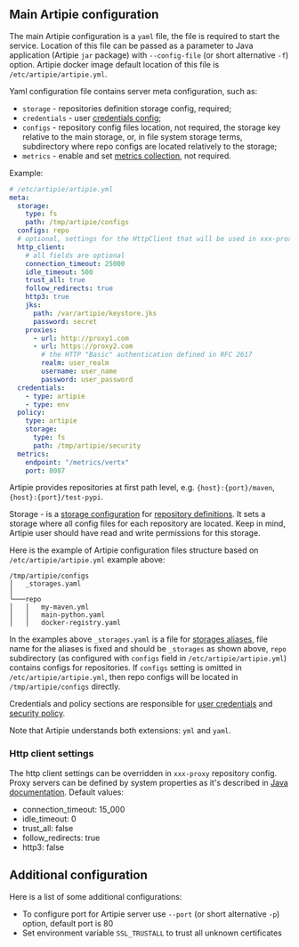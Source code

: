 ## Main Artipie configuration

The main Artipie configuration is a `yaml` file, the file is required to start the service. 
Location of this file can be passed as a parameter to Java application (Artipie `jar` package) 
with `--config-file` (or short alternative `-f`) option. Artipie docker image default location 
of this file is `/etc/artipie/artipie.yml`. 

Yaml configuration file contains server meta configuration, such as:
 - `storage` - repositories definition storage config, required;
 - `credentials` - user [credentials config](./Configuration-Credentials);
 - `configs` - repository config files location, not required, the storage key relative to the 
main storage, or, in file system storage terms, subdirectory where repo configs are located relatively to the storage;
 - `metrics` - enable and set [metrics collection](./Configuration-Metrics), not required.

Example: 
```yaml
# /etc/artipie/artipie.yml
meta:
  storage:
    type: fs
    path: /tmp/artipie/configs
  configs: repo
  # optional, settings for the HttpClient that will be used in xxx-proxy repositories
  http_client:
    # all fields are optional
    connection_timeout: 25000
    idle_timeout: 500
    trust_all: true
    follow_redirects: true
    http3: true
    jks:
      path: /var/artipie/keystore.jks
      password: secret
    proxies:
      - url: http://proxy1.com
      - url: https://proxy2.com
        # the HTTP "Basic" authentication defined in RFC 2617
        realm: user_realm
        username: user_name
        password: user_password
  credentials:
    - type: artipie
    - type: env
  policy:
    type: artipie
    storage:
      type: fs
      path: /tmp/artipie/security
  metrics:
    endpoint: "/metrics/vertx"
    port: 8087
```

Artipie provides repositories at first path level, e.g. `{host}:{port}/maven`, `{host}:{port}/test-pypi`.

Storage - is a [storage configuration](./Configuration-Storage)
for [repository definitions](./Configuration-Repository).
It sets a storage where all config files for each repository are located. Keep in mind,
Artipie user should have read and write permissions for this storage.

Here is the example of Artipie configuration files structure based on 
`/etc/artipie/artipie.yml` example above:
```
/tmp/artipie/configs
│   _storages.yaml 
│
└───repo
│   │   my-maven.yml
│   │   main-python.yaml
│   │   docker-registry.yaml
```

In the examples above `_storages.yaml` is a file for [storages aliases](./Configuration-Storage#storage-aliases),
file name for the aliases is fixed and should be `_storages` as shown above,
`repo` subdirectory (as configured with `configs` field in `/etc/artipie/artipie.yml`) contains configs for 
repositories. If `configs` setting is omitted in `/etc/artipie/artipie.yml`, then repo configs will be located 
in `/tmp/artipie/configs` directly.

Credentials and policy sections are responsible for [user credentials](./Configuration-Credentials) and [security policy](./Configuration-Policy).

Note that Artipie understands both extensions: `yml` and `yaml`.

### Http client settings
The http client settings can be overridden in `xxx-proxy` repository config.
Proxy servers can be defined by system properties as it's described in [Java documentation](https://docs.oracle.com/javase/8/docs/technotes/guides/net/proxies.html).
Default values:
 - connection_timeout: 15_000
 - idle_timeout: 0 
 - trust_all: false
 - follow_redirects: true
 - http3: false

## Additional configuration 

Here is a list of some additional configurations:

- To configure port for Artipie server use `--port` (or short alternative `-p`) option, default port is 80
- Set environment variable `SSL_TRUSTALL` to trust all unknown certificates
